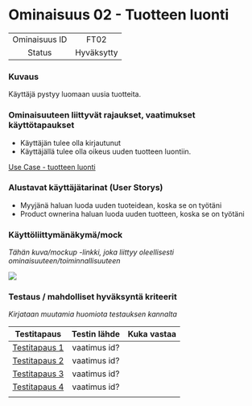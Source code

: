 # Ominaisuus 02 - Tuotteen luonti

| | |
|:-:|:-:|
| Ominaisuus ID | FT02 |
| Status | Hyväksytty |

### Kuvaus

Käyttäjä pystyy luomaan uusia tuotteita.

### Ominaisuuteen liittyvät rajaukset, vaatimukset käyttötapaukset

* Käyttäjän tulee olla kirjautunut
* Käyttäjällä tulee olla oikeus uuden tuotteen luontiin. 

[Use Case - tuotteen luonti](Use_Case_4_Paivittaminen(elinkaari).md)


### Alustavat käyttäjätarinat (User Storys)

* Myyjänä haluan luoda uuden tuoteidean, koska se on työtäni
* Product ownerina haluan luoda uuden tuotteen, koska se on työtäni


### Käyttöliittymänäkymä/mock 

*Tähän kuva/mockup -linkki, joka liittyy oleellisesti ominaisuuteen/toiminnallisuuteen*

![](https://openclipart.org/image/300px/svg_to_png/247488/1461589195.png)


### Testaus / mahdolliset hyväksyntä kriteerit 

*Kirjataan muutamia huomiota testauksen kannalta*

| Testitapaus  | Testin lähde  | Kuka vastaa  |
|:-: | :-:|:-:|
| [Testitapaus 1]()  | vaatimus id?   |   |
| [Testitapaus 2]()  | vaatimus id?   |   |
| [Testitapaus 3]()  | vaatimus id?   |   |
| [Testitapaus 4]()  | vaatimus id?   |   |
| | |
